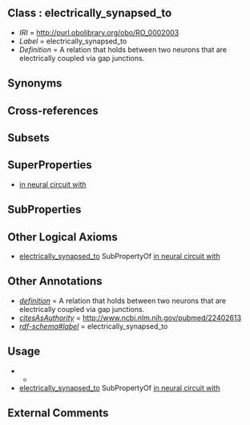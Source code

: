 
## Class : electrically_synapsed_to

 * *IRI* = http://purl.obolibrary.org/obo/RO_0002003
 * *Label* = electrically_synapsed_to
 * *Definition* = A relation that holds between two neurons that are electrically coupled via gap junctions.

## Synonyms


## Cross-references


## Subsets


## SuperProperties

 * [in neural circuit with](../../RO/00/RO_0000300.md)

## SubProperties


## Other Logical Axioms

 * [electrically_synapsed_to](../../RO/03/RO_0002003.md) SubPropertyOf [in neural circuit with](../../RO/00/RO_0000300.md)

## Other Annotations

 * *[definition](../../IAO/15/IAO_0000115.md)* = A relation that holds between two neurons that are electrically coupled via gap junctions.
 * *[citesAsAuthority](../../ty/citesAsAuthority.md)* = http://www.ncbi.nlm.nih.gov/pubmed/22402613
 * *[rdf-schema#label](../../el/rdf-schema#label.md)* = electrically_synapsed_to

## Usage

 * -
 * [electrically_synapsed_to](../../RO/03/RO_0002003.md) SubPropertyOf [in neural circuit with](../../RO/00/RO_0000300.md)

## External Comments

